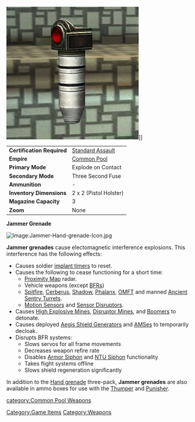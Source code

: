 ![](images/Jammer_grenade.jpg "fig:Jammer_grenade.jpg")\]\]

|                            |                                                    |
| -------------------------- | -------------------------------------------------- |
| **Certification Required** | [Standard Assault](Standard_Assault.md "wikilink") |
| **Empire**                 | [Common Pool](Common_Pool.md "wikilink")           |
| **Primary Mode**           | Explode on Contact                                 |
| **Secondary Mode**         | Three Second Fuse                                  |
| **Ammunition**             | \-                                                 |
| **Inventory Dimensions**   | 2 x 2 (Pistol Holster)                             |
| **Magazine Capacity**      | 3                                                  |
| **Zoom**                   | None                                               |

**Jammer Grenade**

![Image:Jammer-Hand-grenade-Icon.jpg](Jammer.$1.md.jpg "Image:Jammer-Hand-grenade-Icon.jpg")

**Jammer grenades** cause electomagnetic interference explosions. This
interference has the following effects:

- Causes soldier [implant timers](Implants.md "wikilink") to reset.
- Causes the following to cease functioning for a short time:
  - [Proximity Map](Proximity_Map.md "wikilink") radar.
  - Vehicle weapons (except [BFRs](BattleFrame_Robotics.md "wikilink"))
  - [Spitfire](Adaptive_Construction_Engine.md#Spitfire_Turret "wikilink"),
    [Cerberus](Cerberus_Turret.md "wikilink"),
    [Shadow](Shadow_Turret.md "wikilink"),
    [Phalanx](Phalanx.md "wikilink"), [OMFT](OMFT.md "wikilink") and
    manned [Ancient Sentry
    Turrets](Ancient_Sentry_Turret.md "wikilink").
  - [Motion
    Sensors](Adaptive_Construction_Engine.md#Motion_Sensor_Alarm "wikilink")
    and [Sensor Disruptors](Sensor_Disruptor.md "wikilink").
- Causes [High Explosive
  Mines](Adaptive_Construction_Engine.md#High_Explosive_Mine "wikilink"),
  [Disruptor Mines](Disruptor_Mine.md "wikilink"), and
  [Boomers](<Adaptive_Construction_Engine#Remote-Detonated_Charge_(Boomer)> "wikilink")
  to detonate.
- Causes deployed [Aegis Shield
  Generators](Aegis_Shield_Generator.md "wikilink") and
  [AMSes](AMS.md "wikilink") to temporarily decloak.
- Disrupts BFR systems:
  - Slows servos for all frame movements
  - Decreases weapon refire rate
  - Disables [Armor Siphon](Armor_Siphon.md "wikilink") and [NTU
    Siphon](NTU_Siphon.md "wikilink") functionality
  - Takes flight systems offline
  - Slows shield regeneration significantly

In addition to the [Hand grenade](Hand_grenade.md "wikilink") three-pack,
**Jammer grenades** are also available in ammo boxes for use with the
[Thumper](Thumper.md "wikilink") and [Punisher](Punisher.md "wikilink").

[category:Common Pool Weapons](category:Common_Pool_Weapons.md "wikilink")

[Category:Game Items](Category:Game_Items.md "wikilink")
[Category:Weapons](Category:Weapons.md "wikilink")
